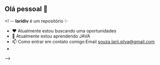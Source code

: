 ## Olá pessoal 👋

<! --
**laridiv** é um repositório ✨



- :heart:   Atualmente estou buscando uma oportunidades 
- 🌱 Atualmente estou aprendendo JAVA
- 📫 Como entrar em contato comigo:Email souza.larii.silva@gmail.com
- 
-->
